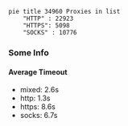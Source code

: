 
```mermaid
pie title 34960 Proxies in list
    "HTTP" : 22923
    "HTTPS": 5098
    "SOCKS" : 10776
```

### Some Info
#### Average Timeout

- mixed: 2.6s
- http: 1.3s
- https: 8.6s
- socks: 6.7s